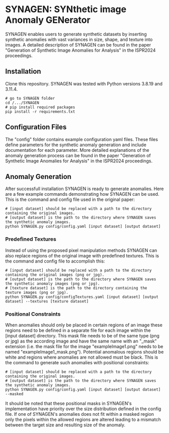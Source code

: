 # SYNAGEN: SYNthetic image Anomaly GENerator
SYNAGEN enables users to generate synthetic datasets by inserting synthetic anomalies with vast variances in size, shape, and texture into images. A detailed description of SYNAGEN can be found in the paper "Generation of Synthetic Image Anomalies for Analysis" in the ISPR2024 proceedings. 
## Installation
Clone this repository. SYNAGEN was tested with Python versions 3.8.19 and 3.11.4.
``` shell
# go to SYNAGEN folder
cd /.../SYNAGEN
# pip install required packages
pip install -r requirements.txt
```
## Configuration Files
The "config" folder contains  example configuration yaml files. These files define parameters for the synthetic anomaly generation and include documentation for each parameter. More detailed explanations of the anomaly generation process can be found in the paper "Generation of Synthetic Image Anomalies for Analysis" in the ISPR2024 proceedings. 
## Anomaly Generation
After successfull installation SYNAGEN is ready to generate anomalies. Here are a few example commands demonstrating how SYNAGEN can be used. This is the command and config file used in the original paper:
``` shell
# [input dataset] should be replaced with a path to the directory containing the original images.
# [output dataset] is the path to the directory where SYNAGEN saves the synthetic anomaly images.
python SYNAGEN.py config/config.yaml [input dataset] [output dataset]
```
### Predefined Textures
Instead of using the proposed pixel manipulation methods SYNAGEN can also replace regions of the original image with predefined textures. This is the command and config file to accomplish this:
``` shell
# [input dataset] should be replaced with a path to the directory containing the original images (png or jpg).
# [output dataset] is the path to the directory where SYNAGEN saves the synthetic anomaly images (png or jpg).
# [texture dataset] is the path to the directory containing the texture images (png or jpg).
python SYNAGEN.py config/configTextures.yaml [input dataset] [output dataset] --textures [texture dataset]
```
### Positional Constraints
When anomalies should only be placed in certain regions of an image these regions need to be defined in a separate file for each image within the [input dataset] directory. This mask file needs to be of the same type (png or jpg) as the according image and have the same name with an "_mask" extension (i.e. the mask file for the image "exampleImage1.png" needs to be named "exampleImage1_mask.png"). Potential anomalous regions should be white and regions where anomalies are not allowed must be black. This is the command to generate such anomalies with positional constraints:
``` shell
# [input dataset] should be replaced with a path to the directory containing the original images.
# [output dataset] is the path to the directory where SYNAGEN saves the synthetic anomaly images.
python SYNAGEN.py config/config.yaml [input dataset] [output dataset] --masked
```
It should be noted that these positional masks in SYNAGEN's implementation have priority over the size distribution defined in the config file. If one of SYNAGEN's anomalies does not fit within a masked region only the pixels within the allowed regions are altered leading to a mismatch between the target size and resulting size of the anomaly.
